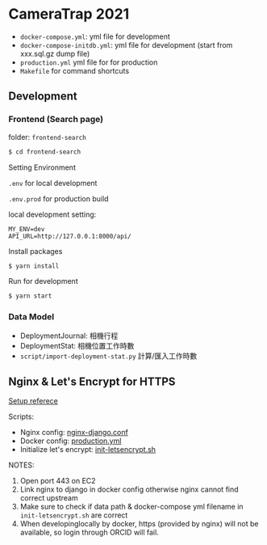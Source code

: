 # CameraTrap 2021

- `docker-compose.yml`: yml file for development
- `docker-compose-initdb.yml`: yml file for development (start from xxx.sql.gz dump file)
- `production.yml` yml file for for production
- `Makefile` for command shortcuts

## Development

### Frontend (Search page)

folder: `frontend-search`
```bash
$ cd frontend-search
```

Setting Environment

`.env` for local development

`.env.prod` for production build

local development setting:
```
MY_ENV=dev
API_URL=http://127.0.0.1:8000/api/
```

Install packages

```bash
$ yarn install
```

Run for development

```bash
$ yarn start
```

### Data Model

- DeploymentJournal: 相機行程
- DeploymentStat: 相機位置工作時數
- `script/import-deployment-stat.py` 計算/匯入工作時數


## Nginx & Let's Encrypt for HTTPS
[Setup referece](https://pentacent.medium.com/nginx-and-lets-encrypt-with-docker-in-less-than-5-minutes-b4b8a60d3a71)

Scripts:
- Nginx config: [nginx-django.conf](./scripts/nginx-django.conf)
- Docker config: [production.yml](./production.yml)
- Initialize let's encrypt: [init-letsencrypt.sh](./init-letsencrypt.sh)

NOTES: 
1. Open port 443 on EC2
2. Link nginx to django in docker config otherwise nginx cannot find correct upstream
3. Make sure to check if data path & docker-compose yml filename in `init-letsencrypt.sh` are correct
4. When developinglocally by docker, https (provided by nginx) will not be available, so login through ORCID will fail.
